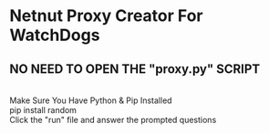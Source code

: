 # Netnut Proxy Creator For WatchDogs
## NO NEED TO OPEN THE "proxy.py" SCRIPT
</br>
Make Sure You Have Python & Pip Installed
</br>
pip install random
</br>
Click the "run" file and answer the prompted questions</strong>

